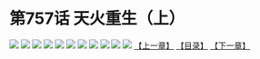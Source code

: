 # 第757话 天火重生（上）
![](https://mhpic.xiaomingtaiji.net/comic/D/斗破苍穹/第757话F1_262423/1.jpg-zymk.middle.webp)
![](https://mhpic.xiaomingtaiji.net/comic/D/斗破苍穹/第757话F1_262423/2.jpg-zymk.middle.webp)
![](https://mhpic.xiaomingtaiji.net/comic/D/斗破苍穹/第757话F1_262423/3.jpg-zymk.middle.webp)
![](https://mhpic.xiaomingtaiji.net/comic/D/斗破苍穹/第757话F1_262423/4.jpg-zymk.middle.webp)
![](https://mhpic.xiaomingtaiji.net/comic/D/斗破苍穹/第757话F1_262423/5.jpg-zymk.middle.webp)
![](https://mhpic.xiaomingtaiji.net/comic/D/斗破苍穹/第757话F1_262423/6.jpg-zymk.middle.webp)
![](https://mhpic.xiaomingtaiji.net/comic/D/斗破苍穹/第757话F1_262423/7.jpg-zymk.middle.webp)
![](https://mhpic.xiaomingtaiji.net/comic/D/斗破苍穹/第757话F1_262423/8.jpg-zymk.middle.webp)
![](https://mhpic.xiaomingtaiji.net/comic/D/斗破苍穹/第757话F1_262423/9.jpg-zymk.middle.webp)
![](https://mhpic.xiaomingtaiji.net/comic/D/斗破苍穹/第757话F1_262423/10.jpg-zymk.middle.webp)
![](https://mhpic.xiaomingtaiji.net/comic/D/斗破苍穹/第757话F1_262423/11.jpg-zymk.middle.webp)
[【上一章】](./760.md)
[【目录】](./README.md)
[【下一章】](./762.md)
